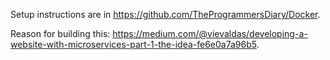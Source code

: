 Setup instructions are in https://github.com/TheProgrammersDiary/Docker.


Reason for building this: https://medium.com/@vievaldas/developing-a-website-with-microservices-part-1-the-idea-fe6e0a7a96b5.
